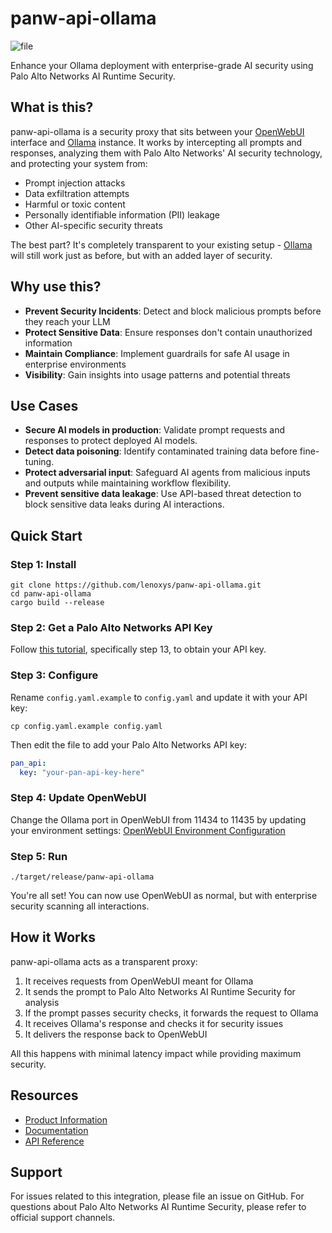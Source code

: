 # panw-api-ollama

![file](https://github.com/user-attachments/assets/6e1fbfbf-1e1f-44a2-9212-0b967e7391b9)

Enhance your Ollama deployment with enterprise-grade AI security using Palo Alto Networks AI Runtime Security.

## What is this?

panw-api-ollama is a security proxy that sits between your [OpenWebUI](https://openwebui.com/) interface and [Ollama](https://ollama.com/) instance. It works by intercepting all prompts and responses, analyzing them with Palo Alto Networks' AI security technology, and protecting your system from:

- Prompt injection attacks
- Data exfiltration attempts
- Harmful or toxic content
- Personally identifiable information (PII) leakage
- Other AI-specific security threats

The best part? It's completely transparent to your existing setup - [Ollama](https://ollama.com/) will still work just as before, but with an added layer of security.

## Why use this?

- **Prevent Security Incidents**: Detect and block malicious prompts before they reach your LLM
- **Protect Sensitive Data**: Ensure responses don't contain unauthorized information
- **Maintain Compliance**: Implement guardrails for safe AI usage in enterprise environments
- **Visibility**: Gain insights into usage patterns and potential threats

## Use Cases

- **Secure AI models in production**: Validate prompt requests and responses to protect deployed AI models.
- **Detect data poisoning**: Identify contaminated training data before fine-tuning.
- **Protect adversarial input**: Safeguard AI agents from malicious inputs and outputs while maintaining workflow flexibility.
- **Prevent sensitive data leakage**: Use API-based threat detection to block sensitive data leaks during AI interactions.

## Quick Start

### Step 1: Install

```
git clone https://github.com/lenoxys/panw-api-ollama.git
cd panw-api-ollama
cargo build --release
```

### Step 2: Get a Palo Alto Networks API Key

Follow [this tutorial](https://docs.paloaltonetworks.com/ai-runtime-security/activation-and-onboarding/ai-runtime-security-api-intercept-overview/onboard-api-runtime-security-api-intercept-in-scm), specifically step 13, to obtain your API key.

### Step 3: Configure

Rename `config.yaml.example` to `config.yaml` and update it with your API key:

```
cp config.yaml.example config.yaml
```

Then edit the file to add your Palo Alto Networks API key:

```yaml
pan_api:
  key: "your-pan-api-key-here"
```

### Step 4: Update OpenWebUI

Change the Ollama port in OpenWebUI from 11434 to 11435 by updating your environment settings:
[OpenWebUI Environment Configuration](https://docs.openwebui.com/getting-started/env-configuration#ollama_base_urls)

### Step 5: Run

```
./target/release/panw-api-ollama
```

You're all set! You can now use OpenWebUI as normal, but with enterprise security scanning all interactions.

## How it Works

panw-api-ollama acts as a transparent proxy:

1. It receives requests from OpenWebUI meant for Ollama
2. It sends the prompt to Palo Alto Networks AI Runtime Security for analysis
3. If the prompt passes security checks, it forwards the request to Ollama
4. It receives Ollama's response and checks it for security issues
5. It delivers the response back to OpenWebUI

All this happens with minimal latency impact while providing maximum security.

## Resources

- [Product Information](https://www.paloaltonetworks.com/network-security/ai-runtime-security)
- [Documentation](https://docs.paloaltonetworks.com/ai-runtime-security)
- [API Reference](https://pan.dev/ai-runtime-security/scan/api/)

## Support

For issues related to this integration, please file an issue on GitHub.
For questions about Palo Alto Networks AI Runtime Security, please refer to official support channels.
